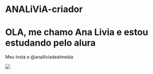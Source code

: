 # ANALiViA-criador
# OLA, me chamo Ana Livia e estou estudando pelo alura
Meu insta e @analliviadealmeida

![](https://media1.tenor.com/m/5Wpca6ftlTkAAAAd/breakdance-raygun.gif)
